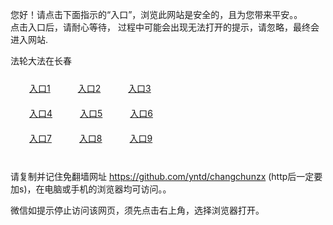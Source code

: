 您好！请点击下面指示的“入口”，浏览此网站是安全的，且为您带来平安。。 <br/>
点击入口后，请耐心等待， 过程中可能会出现无法打开的提示，请忽略，最终会进入网站. </br>

法轮大法在长春<br/>
<div style="padding:10px"><a style="margin:20px" target="_blank" href="https://d3ozwyxkakllzw.cloudfront.net/2Qpsp?mzmvot" id="ccLink1" rel="nofollow">入口1</a> <a target="_blank" style="margin:20px" href="https://d1sp3q2syp0ukj.cloudfront.net/2Qpsp?zqkut" id="ccLink2" rel="nofollow">入口2</a> <a style="margin:20px" target="_blank" href="https://d8gpimwovqgv0.cloudfront.net/2Qpsp?fwkddc" id="ccLink3" rel="nofollow">入口3</a></div>

<div style="padding:10px" ><a style="margin:20px" target="_blank" href="https://d3ozwyxkakllzw.cloudfront.net/2Qpsp?mzmvot" id="ccLink4" rel="nofollow">入口4</a> <a style="margin:20px" href="https://d1sp3q2syp0ukj.cloudfront.net/2Qpsp?zqkut" target="_blank" id="ccLink5" rel="nofollow">入口5</a> <a style="margin:20px" href="https://d8gpimwovqgv0.cloudfront.net/2Qpsp?fwkddc" target="_blank" id="ccLink6" rel="nofollow">入口6</a></div>

<div style="padding:10px"><a style="margin:20px" target="_blank" href="https://d3ozwyxkakllzw.cloudfront.net/2Qpsp?mzmvot" id="ccLink7" rel="nofollow">入口7</a> <a style="margin:20px" href="https://d1sp3q2syp0ukj.cloudfront.net/2Qpsp?zqkut" target="_blank" id="ccLink8" rel="nofollow">入口8</a> <a style="margin:20px" target="_blank" href="https://d8gpimwovqgv0.cloudfront.net/2Qpsp?fwkddc" id="ccLink9" rel="nofollow">入口9</a></div>

<br/>



请复制并记住免翻墙网址 https://github.com/yntd/changchunzx (http后一定要加s)，在电脑或手机的浏览器均可访问。。<br/>

微信如提示停止访问该网页，须先点击右上角，选择浏览器打开。
